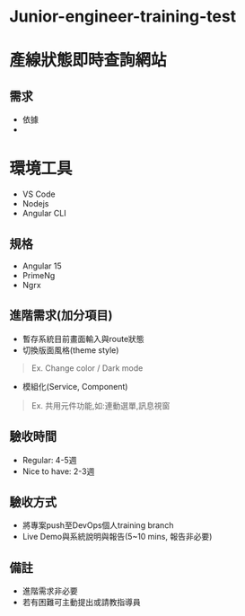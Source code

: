 # Junior-engineer-training-test

# 產線狀態即時查詢網站

## 需求
* 依據
* 

# 環境工具
* VS Code
* Nodejs
* Angular CLI

## 規格
* Angular 15
* PrimeNg
* Ngrx

## 進階需求(加分項目)
* 暫存系統目前畫面輸入與route狀態
* 切換版面風格(theme style)
> Ex. Change color / Dark mode  
* 模組化(Service, Component)
> Ex. 共用元件功能,如:連動選單,訊息視窗

## 驗收時間
* Regular: 4-5週
* Nice to have: 2-3週

## 驗收方式
* 將專案push至DevOps個人training branch
* Live Demo與系統說明與報告(5~10 mins, 報告非必要)

## 備註
* 進階需求非必要
* 若有困難可主動提出或請教指導員

